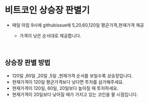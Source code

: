 # 비트코인 상승장 판별기
- 매일 아침 9시에 githubissue에 5,20,60,120일 평균가격,현재가격 제공
  - 가격이 낮은 순서대로 제공합니다.
    
    <br/>
## 상승장 판별 방법
- 120일 ,60일 ,20일 ,5일 ,현재가격 순서를 보일수록 상승장입니다.  
- 현재가격이 120일 평균가격보다 낮다면 투자를 삼가해주세요.
- 현재가격이 120일, 60일, 20일보다 높아질 때 투자하세요.
- 현재가격이 20일보다 낮아질 때가 가지고 있는 코인을 팔 시점입니다.

